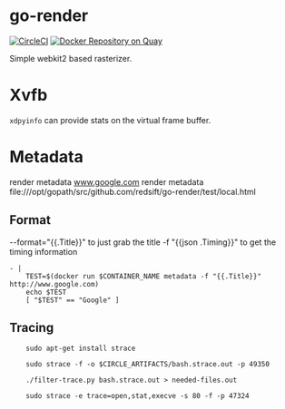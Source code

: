 # go-render

[![CircleCI](https://circleci.com/gh/Redsift/go-render.svg?style=svg)](https://circleci.com/gh/Redsift/go-render) [![Docker Repository on Quay](https://quay.io/repository/redsift/go-render/status "Docker Repository on Quay")](https://quay.io/repository/redsift/go-render)

Simple webkit2 based rasterizer. 

# Xvfb

`xdpyinfo` can provide stats on the virtual frame buffer.


# Metadata

render metadata www.google.com
render metadata file:///opt/gopath/src/github.com/redsift/go-render/test/local.html

## Format

--format="{{.Title}}" to just grab the title
-f "{{json .Timing}}" to get the timing information



    - |
        TEST=$(docker run $CONTAINER_NAME metadata -f "{{.Title}}" http://www.google.com)
        echo $TEST
        [ "$TEST" == "Google" ]
        
        
## Tracing
        
        sudo apt-get install strace
        
        sudo strace -f -o $CIRCLE_ARTIFACTS/bash.strace.out -p 49350 
        
        ./filter-trace.py bash.strace.out > needed-files.out
        
        sudo strace -e trace=open,stat,execve -s 80 -f -p 47324
        
